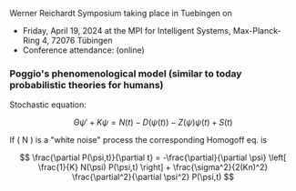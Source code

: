 Werner Reichardt Symposium taking place in Tuebingen on

* Friday, April 19, 2024 at the MPI for Intelligent Systems, Max-Planck-Ring 4, 72076 Tübingen
* Conference attendance: (online)

### Poggio's phenomenological model (similar to today probabilistic theories for humans)


Stochastic equation:

$$
\Theta \psi' + K \psi = N(t) - D(\psi(t)) - Z(\psi) \psi(t) + S(t)
$$

If \( N \) is a "white noise" process the corresponding Homogoff eq. is

$$
\frac{\partial P(\psi,t)}{\partial t} = -\frac{\partial}{\partial \psi} \left[ \frac{1}{K} N(\psi) P(\psi,t) \right] + \frac{\sigma^2}{2(Kn)^2} \frac{\partial^2}{\partial \psi^2} P(\psi,t)
$$

